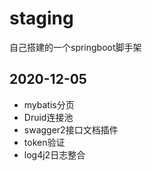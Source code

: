 # staging
自己搭建的一个springboot脚手架

## 2020-12-05
* mybatis分页
* Druid连接池
* swagger2接口文档插件
* token验证
* log4j2日志整合
